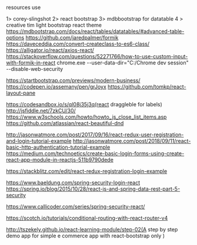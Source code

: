 resources use

1> corey-slingshot
2> react bootstrap
3> mdbbootstrap for datatable
4 > creative tim light bootstrap react theme
https://mdbootstrap.com/docs/react/tables/datatables/#advanced-table-options
https://github.com/jaredpalmer/formik
https://daveceddia.com/convert-createclass-to-es6-class/
https://alligator.io/react/axios-react/
https://stackoverflow.com/questions/52271766/how-to-use-custom-input-with-formik-in-react
chrome.exe --user-data-dir="C:/Chrome dev session" --disable-web-security


https://startbootstrap.com/previews/modern-business/
https://codepen.io/assemany/pen/grJoyx
https://github.com/tomkp/react-layout-pane


https://codesandbox.io/s/ql08j35j3q(react draggleble for labels)
http://jsfiddle.net/7zkCU/30/
https://www.w3schools.com/howto/howto_js_close_list_items.asp
https://github.com/atlassian/react-beautiful-dnd

http://jasonwatmore.com/post/2017/09/16/react-redux-user-registration-and-login-tutorial-example
http://jasonwatmore.com/post/2018/09/11/react-basic-http-authentication-tutorial-example
https://medium.com/technoetics/create-basic-login-forms-using-create-react-app-module-in-reactjs-511b9790dede

https://stackblitz.com/edit/react-redux-registration-login-example




https://www.baeldung.com/spring-security-login-react
https://spring.io/blog/2015/10/28/react-js-and-spring-data-rest-part-5-security


https://www.callicoder.com/series/spring-security-react/

https://scotch.io/tutorials/conditional-routing-with-react-router-v4

http://tszekely.github.io/react-learning-module/step-02(A step by step demo app for simple e commerce app with react-bootstrap only )
